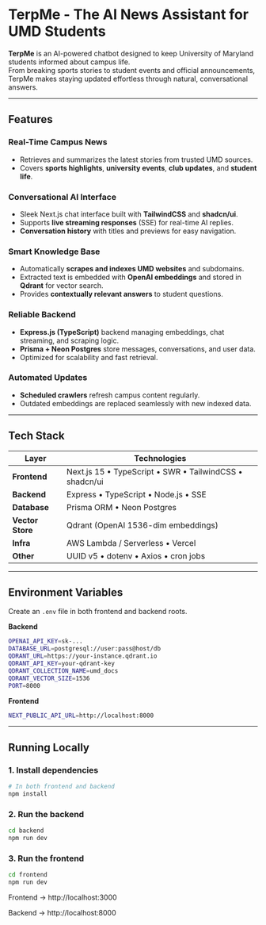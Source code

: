 # TerpMe - The AI News Assistant for UMD Students

**TerpMe** is an AI-powered chatbot designed to keep University of Maryland students informed about campus life.  
From breaking sports stories to student events and official announcements, TerpMe makes staying updated effortless through natural, conversational answers.

---

## Features

### Real-Time Campus News

- Retrieves and summarizes the latest stories from trusted UMD sources.
- Covers **sports highlights**, **university events**, **club updates**, and **student life**.

### Conversational AI Interface

- Sleek Next.js chat interface built with **TailwindCSS** and **shadcn/ui**.
- Supports **live streaming responses** (SSE) for real-time AI replies.
- **Conversation history** with titles and previews for easy navigation.

### Smart Knowledge Base

- Automatically **scrapes and indexes UMD websites** and subdomains.
- Extracted text is embedded with **OpenAI embeddings** and stored in **Qdrant** for vector search.
- Provides **contextually relevant answers** to student questions.

### Reliable Backend

- **Express.js (TypeScript)** backend managing embeddings, chat streaming, and scraping logic.
- **Prisma + Neon Postgres** store messages, conversations, and user data.
- Optimized for scalability and fast retrieval.

### Automated Updates

- **Scheduled crawlers** refresh campus content regularly.
- Outdated embeddings are replaced seamlessly with new indexed data.

---

## Tech Stack

| Layer            | Technologies                                            |
| ---------------- | ------------------------------------------------------- |
| **Frontend**     | Next.js 15 • TypeScript • SWR • TailwindCSS • shadcn/ui |
| **Backend**      | Express • TypeScript • Node.js • SSE                    |
| **Database**     | Prisma ORM • Neon Postgres                              |
| **Vector Store** | Qdrant (OpenAI 1536-dim embeddings)                     |
| **Infra**        | AWS Lambda / Serverless • Vercel                        |
| **Other**        | UUID v5 • dotenv • Axios • cron jobs                    |

---

## Environment Variables

Create an `.env` file in both frontend and backend roots.

**Backend**

```bash
OPENAI_API_KEY=sk-...
DATABASE_URL=postgresql://user:pass@host/db
QDRANT_URL=https://your-instance.qdrant.io
QDRANT_API_KEY=your-qdrant-key
QDRANT_COLLECTION_NAME=umd_docs
QDRANT_VECTOR_SIZE=1536
PORT=8000
```

**Frontend**

```bash
NEXT_PUBLIC_API_URL=http://localhost:8000
```

---

## Running Locally

### 1. Install dependencies

```bash
# In both frontend and backend
npm install
```

### 2. Run the backend

```bash
cd backend
npm run dev
```

### 3. Run the frontend

```bash
cd frontend
npm run dev
```

Frontend → http://localhost:3000

Backend → http://localhost:8000
